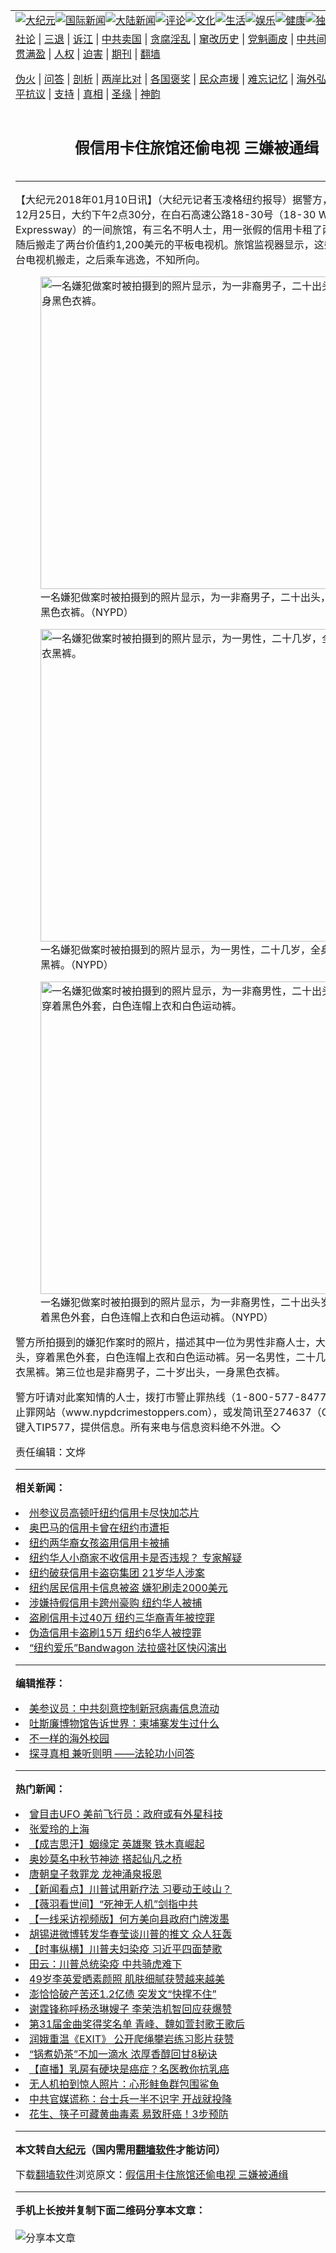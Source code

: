 <a name="1" id="1" target="_blank"></a><span id="1"></span>
<table align=center border="0"><tr><td colspan="2" VALIGN=TOP><a href="https://github.com/katety3035/djy/blob/master/gb/nsc413.md#1"><img src="https://raw.githubusercontent.com/katety3035/www/master/t/djy/1.jpg" title="大纪元"></a><a href="https://github.com/katety3035/djy/blob/master/gb/n24hr.md#1"><img src="https://raw.githubusercontent.com/katety3035/www/master/t/djy/3.jpg" title="国际新闻"></a><a href="https://github.com/katety3035/djy/blob/master/gb/nsc413.md#1"><img src="https://raw.githubusercontent.com/katety3035/www/master/t/djy/4.jpg" title="大陆新闻"></a><a href="https://github.com/katety3035/djy/blob/master/gb/news392.md#1"><img src="https://raw.githubusercontent.com/katety3035/www/master/t/djy/5.jpg" title="评论"></a><a href="https://github.com/katety3035/djy/blob/master/gb/news2007.md#1"><img src="https://raw.githubusercontent.com/katety3035/www/master/t/djy/6.jpg" title="文化"></a><a href="https://github.com/katety3035/djy/blob/master/gb/news2008.md#1"><img src="https://raw.githubusercontent.com/katety3035/www/master/t/djy/7.jpg" title="生活"></a><a href="https://github.com/katety3035/djy/blob/master/gb/ncyule.md#1"><img src="https://raw.githubusercontent.com/katety3035/www/master/t/djy/8.jpg" title="娱乐"></a><a href="https://github.com/katety3035/djy/blob/master/gb/nsc1002.md#1"><img src="https://raw.githubusercontent.com/katety3035/www/master/t/djy/9.jpg" title="健康"><a href="https://github.com/katety3035/djy/blob/master/gb/nf6092.md#1"><img src="https://raw.githubusercontent.com/katety3035/www/master/t/djy/10a.jpg" title="独家"></a><a href="https://github.com/katety3035/djy/blob/master/gb/nf4514.md#1"><img src="https://raw.githubusercontent.com/katety3035/www/master/t/djy/12a.jpg" title="头条"></a></td></tr>
<tr><td colspan="2" VALIGN=TOP><a target="_blank" href="https://github.com/katety3035/djy/blob/master/gb/9p.md#1">社论</a> | <a target="_blank" href="https://github.com/katety3035/djy/blob/master/gb/nf5657.md#1">三退</a> | <a target="_blank" href="https://github.com/katety3035/djy/blob/master/gb/nf6124.md#1">诉江</a> | <a target="_blank" href="https://github.com/katety3035/djy/blob/master/gb/nf1176117.md#1">中共卖国</a> | <a target="_blank" href="https://github.com/katety3035/djy/blob/master/gb/nf5773.md#1">贪腐淫乱</a> | <a target="_blank" href="https://github.com/katety3035/djy/blob/master/gb/nf1176115.md#1">窜改历史</a> | <a target="_blank" href="https://github.com/katety3035/djy/blob/master/gb/nf1176107.md#1">党魁画皮</a> | <a target="_blank" href="https://github.com/katety3035/djy/blob/master/gb/nf1320400.md#1">中共间谍</a> | <a target="_blank" href="https://github.com/katety3035/djy/blob/master/gb/nf1176114.md#1">破坏传统</a> | <a target="_blank" href="https://github.com/katety3035/ntdtv/blob/master/gb/prog447_1.md#1">恶贯满盈</a> | <a target="_blank" href="https://github.com/katety3035/djy/blob/master/gb/ncid278.md#1">人权</a> | <a target="_blank" href="https://github.com/katety3035/djy/blob/master/gb/nf1176111.md#1">迫害</a> | <a target="_blank" href="https://gitlab.com/szzdlab/mh-qikan/blob/master/README.md#1">期刊</a> | <a target="_blank" href="https://github.com/katety3035/www/blob/master/README.md?zsrh#8">翻墙</a></p><p><a target="_blank" href="https://github.com/katety3035/djy/blob/master/gb/nf5562.md#1">伪火</a> | <a target="_blank" href="https://github.com/katety3035/djy/blob/master/gb/nf4378.md#1">问答</a> | <a target="_blank" href="https://github.com/katety3035/djy/blob/master/gb/nf5792.md#1">剖析</a> | <a target="_blank" href="https://github.com/katety3035/djy/blob/master/gb/nf5735.md#1">两岸比对</a> | <a target="_blank" href="https://github.com/katety3035/djy/blob/master/gb/nf6119.md#1">各国褒奖</a> | <a target="_blank" href="https://github.com/katety3035/djy/blob/master/gb/nf6120.md#1">民众声援</a> | <a target="_blank" href="https://github.com/katety3035/djy/blob/master/gb/nf1188594.md#1">难忘记忆</a> | <a target="_blank" href="https://github.com/katety3035/djy/blob/master/gb/nf3180.md#1">海外弘传</a> | <a target="_blank" href="https://github.com/katety3035/djy/blob/master/gb/nf5410.md#1">万人上访</a> | <a target="_blank" href="https://github.com/katety3035/ntdtv/blob/master/gb/prog1530_1.md#1">和平抗议</a> | <a target="_blank" href="https://github.com/katety3035/djy/blob/master/gb/nf4386.md#1">支持</a> | <a target="_blank" href="https://github.com/katety3035/djy/blob/master/gb/nf4389.md#1">真相</a> | <a target="_blank" href="https://github.com/katety3035/djy/blob/master/gb/nf5790.md#1">圣缘</a> | <a target="_blank" href="https://github.com/katety3035/djy/blob/master/gb/nf4786.md#1">神韵</a></td></tr>
<tr><td VALIGN=TOP width="626"><h2 align=center>假信用卡住旅馆还偷电视 三嫌被通缉</h2>

<h6></h6>
<hr>
<p>【大纪元2018年01月10日讯】（大纪元记者玉凌格纽约报导）据警方，2017年12月25日，大约下午2点30分，在白石高速公路18-30号（18-30 Whitestone Expressway）的一间旅馆，有三名不明人士，用一张假的信用卡租了两个房间，随后搬走了两台价值约1,200美元的平板<ahref="https://github.com/katety3035/djy/blob/master/gb/tag/%E7%94%B5%E8%A7%86%E6%9C%BA.md#1">电视机</a>。旅馆监视器显示，这些人将那两台电视机搬走，之后乘车逃逸，不知所向。</p>
<figure id="10044055" style="width: 500px" class="wp-caption aligncenter"><img src="https://i.epochtimes.com/assets/uploads/2018/01/d8a1265609caef54e1485c33dafef68e.jpg" alt="一名嫌犯做案时被拍摄到的照片显示，为一非裔男子，二十出头，一身黑色衣裤。" width="500" b="auto" /><figcaption class="wp-caption-text">一名嫌犯做案时被拍摄到的照片显示，为一<ahref="https://github.com/katety3035/djy/blob/master/gb/tag/%E9%9D%9E%E8%A3%94.md#1">非裔</a>男子，二十出头，一身黑色衣裤。（NYPD）</figcaption></figure>
<figure id="10044054" style="width: 500px" class="wp-caption aligncenter"><img src="https://i.epochtimes.com/assets/uploads/2018/01/84b51ec1db1261cea66e7e19018c4f73.jpg" alt="一名嫌犯做案时被拍摄到的照片显示，为一男性，二十几岁，全身黑衣黑裤。" width="500" b="auto" /><figcaption class="wp-caption-text">一名嫌犯做案时被拍摄到的照片显示，为一男性，二十几岁，全身黑衣黑裤。（NYPD）</figcaption></figure>
<figure id="10044053" style="width: 500px" class="wp-caption aligncenter"><img src="https://i.epochtimes.com/assets/uploads/2018/01/031ea6d6fb810e8bbc553e44aaae5df2.jpg" alt="一名嫌犯做案时被拍摄到的照片显示，为一非裔男性，二十出头岁，穿着黑色外套，白色连帽上衣和白色运动裤。" width="500" b="auto" /><figcaption class="wp-caption-text">一名嫌犯做案时被拍摄到的照片显示，为一<ahref="https://github.com/katety3035/djy/blob/master/gb/tag/%E9%9D%9E%E8%A3%94.md#1">非裔</a>男性，二十出头岁，穿着黑色外套，白色连帽上衣和白色运动裤。（NYPD）</figcaption></figure>
<p>警方所拍摄到的嫌犯作案时的照片，描述其中一位为男性非裔人士，大约二十岁出头，穿着黑色外套，白色连帽上衣和白色运动裤。另一名男性，二十几岁，全身黑衣黑裤。第三位也是非裔男子，二十岁出头，一身黑色衣裤。</p>
<p>警方吁请对此案知情的人士，拨打市警止罪热线（1-800-577-8477），或登录止罪网站（www.nypdcrimestoppers.com），或发简讯至274637（CRIMES），键入TIP577，提供信息。所有来电与信息资料绝不外泄。◇</p>
<p>责任编辑：文烨</p>

<hr>


<strong>相关新闻：</strong>
<li><a href="https://github.com/katety3035/djy/blob/master/gb/14/3/24/n4113895.md#1">州参议员高顿吁纽约信用卡尽快加芯片</a></li>
<li><a href="https://github.com/katety3035/djy/blob/master/gb/14/10/18/n4275439.md#1">奥巴马的信用卡曾在纽约市遭拒</a></li>
<li><a href="https://github.com/katety3035/djy/blob/master/gb/15/8/29/n4515578.md#1">纽约两华裔女孩盗用信用卡被捕</a></li>
<li><a href="https://github.com/katety3035/djy/blob/master/gb/16/3/22/n4668338.md#1">纽约华人小商家不收信用卡是否违规？ 专家解疑</a></li>
<li><a href="https://github.com/katety3035/djy/blob/master/gb/16/4/27/n7756279.md#1">纽约破获信用卡盗窃集团  21岁华人涉案</a></li>
<li><a href="https://github.com/katety3035/djy/blob/master/gb/16/4/30/n7787720.md#1">纽约居民信用卡信息被盗 嫌犯刷走2000美元</a></li>
<li><a href="https://github.com/katety3035/djy/blob/master/gb/16/6/4/n7962956.md#1">涉嫌持假信用卡跨州豪购 纽约华人被捕</a></li>
<li><a href="https://github.com/katety3035/djy/blob/master/gb/16/9/16/n8305401.md#1">盗刷信用卡过40万 纽约三华裔青年被控罪</a></li>
<li><a href="https://github.com/katety3035/djy/blob/master/gb/17/5/10/n9125122.md#1">伪造信用卡盗刷15万 纽约6华人被控罪</a></li>
<li><a href="https://github.com/katety3035/djy/blob/master/gb/20/10/5/n12453568.md#1">“纽约爱乐”Bandwagon 法拉盛社区快闪演出</a></li>
<hr>


<strong>编辑推荐：</strong>
<li><a href="https://github.com/onzhi266/djy/blob/master/gb/20/2/22/n11887949.md#1">美参议员：中共刻意控制新冠病毒信息流动</a></li>
<li><a href="https://github.com/tsiac2612/djy/blob/master/gb/17/11/6/n9809482.md#1" target="_blank">吐斯廉博物馆告诉世界：柬埔寨发生过什么</a></li><li><a href="https://github.com/katety3035/djy/blob/master/gb/18/6/9/n10469652.md?dfh#1" target="_blank">不一样的海外校园</a></li><li><a href="https://github.com/tsiac2612/djy/blob/master/gb/11/6/17/n3289382.md#1" target="_blank">探寻真相 兼听则明 ——法轮功小问答</a></li>
<hr>

<strong>热门新闻：</strong>
<li><a href="https://github.com/katety3035/djy/blob/master/gb/20/9/30/n12441804.md#1">曾目击UFO 美前飞行员：政府或有外星科技</a></li>
<li><a href="https://github.com/katety3035/djy/blob/master/gb/20/9/26/n12433270.md#1">张爱玲的上海</a></li>
<li><a href="https://github.com/katety3035/djy/blob/master/gb/20/9/21/n12420405.md#1">【成吉思汗】姻缘定 英雄聚 铁木真崛起</a></li>
<li><a href="https://github.com/katety3035/djy/blob/master/gb/20/9/25/n12429391.md#1">奥妙莫名中秋节神迹  搭起仙凡之桥</a></li>
<li><a href="https://github.com/katety3035/djy/blob/master/gb/20/9/22/n12423035.md#1">唐朝皇子救罪龙 龙神涌泉报恩</a></li>
<li><a href="https://github.com/katety3035/djy/blob/master/gb/20/10/3/n12451102.md#1">【新闻看点】川普试用新疗法 习要动王岐山？</a></li>
<li><a href="https://github.com/katety3035/djy/blob/master/gb/20/10/4/n12452574.md#1">【薇羽看世间】“死神无人机”剑指中共</a></li>
<li><a href="https://github.com/katety3035/djy/blob/master/gb/20/10/4/n12451421.md#1">【一线采访视频版】何方美向县政府门牌泼墨</a></li>
<li><a href="https://github.com/katety3035/djy/blob/master/gb/20/10/3/n12449807.md#1">胡锡进微博转发华春莹谈川普的推文 众人狂轰</a></li>
<li><a href="https://github.com/katety3035/djy/blob/master/gb/20/10/2/n12448472.md#1">【时事纵横】川普夫妇染疫 习近平四面楚歌</a></li>
<li><a href="https://github.com/katety3035/djy/blob/master/gb/20/10/3/n12449645.md#1">田云：川普总统染疫 中共骑虎难下</a></li>
<li><a href="https://github.com/katety3035/djy/blob/master/gb/20/10/2/n12448692.md#1">49岁李英爱晒素颜照 肌肤细腻获赞越来越美</a></li>
<li><a href="https://github.com/katety3035/djy/blob/master/gb/20/10/2/n12447747.md#1">澎恰恰破产苦还1.2亿债 突发文“快撑不住”</a></li>
<li><a href="https://github.com/katety3035/djy/blob/master/gb/20/10/2/n12448544.md#1">谢霆锋称呼杨丞琳嫂子 李荣浩机智回应获爆赞</a></li>
<li><a href="https://github.com/katety3035/djy/blob/master/gb/20/10/3/n12449423.md#1">第31届金曲奖得奖名单 青峰、魏如萱封歌王歌后</a></li>
<li><a href="https://github.com/katety3035/djy/blob/master/gb/20/10/3/n12449781.md#1">润娥重温《EXIT》 公开爬绳攀岩练习影片获赞</a></li>
<li><a href="https://github.com/katety3035/djy/blob/master/gb/20/10/1/n12444422.md#1">“锅煮奶茶”不加一滴水 浓厚香醇回甘8秘诀</a></li>
<li><a href="https://github.com/katety3035/djy/blob/master/gb/20/9/30/n12443080.md#1">【直播】乳房有硬块是癌症？名医教你抗乳癌</a></li>
<li><a href="https://github.com/katety3035/djy/blob/master/gb/20/10/4/n12451602.md#1">无人机拍到惊人照片：心形鲑鱼群包围鲨鱼</a></li>
<li><a href="https://github.com/katety3035/djy/blob/master/gb/20/10/4/n12451754.md#1">中共官媒谎称：台士兵一半不识字 开战就投降</a></li>
<li><a href="https://github.com/katety3035/djy/blob/master/gb/20/9/30/n12442799.md#1">花生、筷子可藏黄曲毒素 易致肝癌！3步预防</a></li>
<hr>

<strong>本文转自<a href="https://www.epochtimes.com">大纪元</a>（国内需用<a href="https://github.com/katety3035/www/blob/master/README.md#8">翻墙软件</a>才能访问）</strong><p>下载<a href="https://github.com/katety3035/www/blob/master/README.md#8">翻墙软件</a>浏览原文：<a href="https://www.epochtimes.com/gb/18/1/10/n10044051.htm">假信用卡住旅馆还偷电视 三嫌被通缉</a></p><hr>

<strong>手机上长按并复制下面二维码分享本文章：</strong><br><br><img src="https://chart.apis.google.com/chart?cht=qr&chs=240x240&choe=UTF-8&chld=M|2&chl=https://github.com/katety3035/djy/blob/master/gb/18/1/10/n10044051.md%231" title="分享本文章"></td><td VALIGN=TOP><a href="https://github.com/katety3035/djy/blob/master/gb/16/1/21/n4622075.md?dfh#1" target="_blank"><img src="https://raw.githubusercontent.com/katety3035/djy/master/gb/300/wei-f1.jpg" title="中共的伪火骗局"  alt="中共的伪火骗局"></a><br><a href="https://github.com/katety3035/www/blob/master/README.md?dfh#9" target="_blank"><img src="https://raw.githubusercontent.com/katety3035/djy/master/gb/300/yong-h.jpg" title="永恒的见证"  alt="永恒的见证"></a><br><a href="https://github.com/katety3035/djy/blob/master/gb/13/9/29/n3974789.md?dfh#1" target="_blank"><img src="https://raw.githubusercontent.com/katety3035/djy/master/gb/300/shang-lnz.jpg" title="善良女子被中共投男牢"  alt="善良女子被中共投男牢"></a><br><a href="https://github.com/katety3035/djy/blob/master/gb/16/3/16/n4663449.md?dfh#1" target="_blank"><img src="https://raw.githubusercontent.com/katety3035/djy/master/gb/300/huo-z3.jpg" title="警卫目击活摘器官"  alt="警卫目击活摘器官"></a><br><a href="https://github.com/katety3035/djy/blob/master/gb/16/8/7/n8177641.md?dfh#1" target="_blank"><img src="https://raw.githubusercontent.com/katety3035/djy/master/gb/300/huo-z4.jpg" title="证人描述活摘恐怖"  alt="证人描述活摘恐怖"></a><br><a href="https://github.com/katety3035/djy/blob/master/gb/10/4/19/n2881569.md?dfh#1" target="_blank"><img src="https://raw.githubusercontent.com/katety3035/djy/master/gb/300/huo-z1.jpg" title="揭开活摘器官黑幕"  alt="揭开活摘器官黑幕"></a><br><a href="https://github.com/katety3035/djy/blob/master/gb/10/11/7/n3077476.md?dfh#1" target="_blank"><img src="https://raw.githubusercontent.com/katety3035/djy/master/gb/300/ma-ks.jpg" title="马克思的成魔之路"  alt="马克思的成魔之路"></a><br><a href="https://github.com/katety3035/djy/blob/master/gb/14/6/9/n4173977.md?dfh#1" target="_blank"><img src="https://raw.githubusercontent.com/katety3035/djy/master/gb/300/chang-zs.jpg" title="藏字石 蕴天机"  alt="藏字石 蕴天机"></a><br><a href="https://github.com/katety3035/djy/blob/master/gb/18/5/10/n10381511.md?dfh#1" target="_blank"><img src="https://raw.githubusercontent.com/katety3035/djy/master/gb/300/st1.jpg" title="关注3亿人三退"  alt="关注3亿人三退"></a><br><a href="https://github.com/katety3035/djy/blob/master/gb/18/3/21/n10237682.md?dfh#1" target="_blank"><img src="https://raw.githubusercontent.com/katety3035/djy/master/gb/300/jie-t.jpg" title="解体中共复兴中华"  alt="解体中共复兴中华"></a><br><a href="https://github.com/katety3035/djy/blob/master/gb/9/2/9/n2422991.md?dfh#1" target="_blank"><img src="https://raw.githubusercontent.com/katety3035/djy/master/gb/300/gao-zs.jpg" title="中共迫害良心律师"  alt="中共迫害良心律师"></a><br><a href="https://github.com/katety3035/djy/blob/master/gb/18/12/9/n10900044.md?dfh#1" target="_blank"><img src="https://raw.githubusercontent.com/katety3035/djy/master/gb/300/sj1.jpg" title="303万人举报江泽民"  alt="303万人举报江泽民"></a><br><a href="https://github.com/katety3035/djy/blob/master/gb/18/8/28/n10672014.md?dfh#1" target="_blank"><img src="https://raw.githubusercontent.com/katety3035/djy/master/gb/300/sj2.jpg" title="这些官员为何起诉江泽民"  alt="这些官员为何起诉江泽民"></a><br><a href="https://github.com/katety3035/djy/blob/master/gb/8/12/18/n2367165.md?dfh#1" target="_blank"><img src="https://raw.githubusercontent.com/katety3035/djy/master/gb/300/liangan.jpg" title="海峡两岸的强烈对比"  alt="海峡两岸的强烈对比"></a><br><a href="https://github.com/katety3035/djy/blob/master/gb/15/12/10/n4593139.md?dfh#1" target="_blank"><img src="https://raw.githubusercontent.com/katety3035/djy/master/gb/300/jia-ndzl.jpg" title="加拿大总理的贺信"  alt="加拿大总理的贺信"></a><br><a href="https://github.com/katety3035/djy/blob/master/gb/11/6/17/n3289382.md?dfh#1" target="_blank"><img src="https://raw.githubusercontent.com/katety3035/djy/master/gb/300/xiao-wd.jpg" title="探寻真相兼听则明"  alt="探寻真相兼听则明"></a><br><a href="https://github.com/katety3035/djy/blob/master/gb/18/10/27/n10812623.md?dfh#1" target="_blank"><img src="https://raw.githubusercontent.com/katety3035/djy/master/gb/300/yindu.jpg" title="印度媒体报道东方"  alt="印度媒体报道东方"></a><br><a href="https://github.com/katety3035/djy/blob/master/gb/18/6/9/n10469652.md?dfh#1" target="_blank"><img src="https://raw.githubusercontent.com/katety3035/djy/master/gb/300/xie-j.jpg" title="不一样的海外校园"  alt="不一样的海外校园"></a><br><a href="https://github.com/katety3035/djy/blob/master/gb/7/4/5/n1669415.md?dfh#1" target="_blank"><img src="https://raw.githubusercontent.com/katety3035/djy/master/gb/300/li-up.jpg" title="从大师到徒弟的传奇"  alt="从大师到徒弟的传奇"></a><br><a href="https://github.com/katety3035/djy/blob/master/gb/17/5/26/n9191512.md?dfh#1" target="_blank"><img src="https://raw.githubusercontent.com/katety3035/djy/master/gb/300/zfl2.jpg" title="亿万人与东方一本奇书"  alt="亿万人与东方一本奇书"></a><br><a href="https://github.com/katety3035/djy/blob/master/gb/13/11/27/n4020290.md?dfh#1" target="_blank"><img src="https://raw.githubusercontent.com/katety3035/djy/master/gb/300/zhen-h.jpg" title="大陆见不到的震撼场面"  alt="大陆见不到的震撼场面"></a><br><a href="https://github.com/katety3035/djy/blob/master/gb/15/7/17/n4482910.md?dfh#1" target="_blank"><img src="https://raw.githubusercontent.com/katety3035/djy/master/gb/300/dalu-sk.jpg" title="人心向善 大陆当初盛况"  alt="人心向善 大陆当初盛况"></a><br><a href="https://github.com/katety3035/djy/blob/master/gb/19/1/5/n10955468.md?dfh#1" target="_blank"><img src="https://raw.githubusercontent.com/katety3035/djy/master/gb/300/zfl1.jpg" title="追寻真理 这书讲什么"  alt="追寻真理 这书讲什么"></a><br><a href="https://github.com/katety3035/www/blob/master/README.md?dfh#1" target="_blank"><img src="https://raw.githubusercontent.com/katety3035/djy/master/gb/300/fq1.jpg" title="下载免费翻墙软件"  alt="下载免费翻墙软件"></a><br></td></tr></table>
